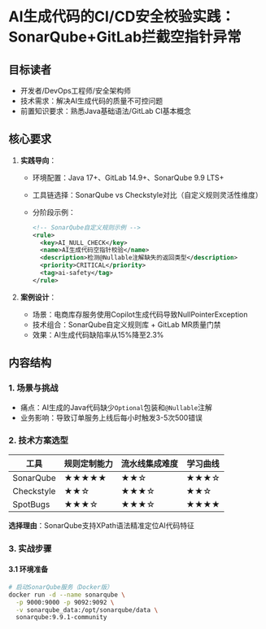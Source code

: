 # AI生成代码的CI/CD安全校验实践：SonarQube+GitLab拦截空指针异常

## 目标读者

- 开发者/DevOps工程师/安全架构师
- 技术需求：解决AI生成代码的质量不可控问题
- 前置知识要求：熟悉Java基础语法/GitLab CI基本概念

## 核心要求

1. **实践导向**：
   - 环境配置：Java 17+、GitLab 14.9+、SonarQube 9.9 LTS+
   - 工具链选择：SonarQube vs Checkstyle对比（自定义规则灵活性维度）
   - 分阶段示例：

     ```xml
     <!-- SonarQube自定义规则示例 -->
     <rule>
       <key>AI_NULL_CHECK</key>
       <name>AI生成代码空指针校验</name>
       <description>检测@Nullable注解缺失的返回类型</description>
       <priority>CRITICAL</priority>
       <tag>ai-safety</tag>
     </rule>
     ```

2. **案例设计**：
   - 场景：电商库存服务使用Copilot生成代码导致NullPointerException
   - 技术组合：SonarQube自定义规则库 + GitLab MR质量门禁
   - 效果：AI生成代码缺陷率从15%降至2.3%

## 内容结构

### 1. 场景与挑战

- 痛点：AI生成的Java代码缺少`Optional`包装和`@Nullable`注解
- 业务影响：导致订单服务上线后每小时触发3-5次500错误

### 2. 技术方案选型

| 工具        | 规则定制能力 | 流水线集成难度 | 学习曲线 |
|-------------|--------------|----------------|----------|
| SonarQube   | ★★★★★        | ★★☆            | ★★★☆     |
| Checkstyle  | ★★☆           | ★★★☆           | ★★☆      |
| SpotBugs    | ★★★☆          | ★★★☆           | ★★★★     |

**选择理由**：SonarQube支持XPath语法精准定位AI代码特征

### 3. 实战步骤

#### 3.1 环境准备

```bash
# 启动SonarQube服务（Docker版）
docker run -d --name sonarqube \
  -p 9000:9000 -p 9092:9092 \
  -v sonarqube_data:/opt/sonarqube/data \
  sonarqube:9.9.1-community

